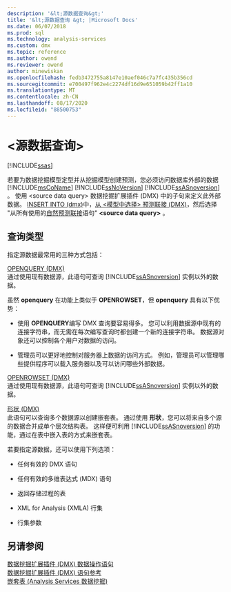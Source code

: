 ```yaml
---
description: '&lt;源数据查询&gt;'
title: '&lt;源数据查询 &gt; |Microsoft Docs'
ms.date: 06/07/2018
ms.prod: sql
ms.technology: analysis-services
ms.custom: dmx
ms.topic: reference
ms.author: owend
ms.reviewer: owend
author: minewiskan
ms.openlocfilehash: fedb3472755a8147e10aef046c7a7fc435b356cd
ms.sourcegitcommit: e700497f962e4c2274df16d9e651059b42ff1a10
ms.translationtype: MT
ms.contentlocale: zh-CN
ms.lasthandoff: 08/17/2020
ms.locfileid: "88500753"
---
```

# <a name="ltsource-data-querygt"></a>&lt;源数据查询&gt;
[!INCLUDE[ssas](../includes/applies-to-version/ssas.md)]

  若要为数据挖掘模型定型并从挖掘模型创建预测，您必须访问数据库外部的数据 [!INCLUDE[msCoName](../includes/msconame-md.md)] [!INCLUDE[ssNoVersion](../includes/ssnoversion-md.md)] [!INCLUDE[ssASnoversion](../includes/ssasnoversion-md.md)] 。 使用 \<source data query> 数据挖掘扩展插件 (DMX) 中的子句来定义此外部数据。 [INSERT INTO &#40;dmx&#41;](../dmx/insert-into-dmx.md)中，[从 &#60;模型中选择&#62; 预测联接 &#40;DMX&#41;](../dmx/select-from-model-prediction-join-dmx.md)，然后选择 "从所有使用的[自然预测联接](../dmx/select-from-model-prediction-join-dmx.md)语句" **\<source data query>** 。  
  
## <a name="query-types"></a>查询类型  
 指定源数据最常用的三种方式包括：  
  
 [OPENQUERY &#40;DMX&#41;](../dmx/source-data-query-openquery.md)  
 通过使用现有数据源，此语句可查询 [!INCLUDE[ssASnoversion](../includes/ssasnoversion-md.md)] 实例以外的数据。  
  
 虽然 **openquery** 在功能上类似于 **OPENROWSET**，但 **openquery** 具有以下优势：  
  
-   使用 **OPENQUERY**编写 DMX 查询要容易得多。 您可以利用数据源中现有的连接字符串，而无需在每次编写查询时都创建一个新的连接字符串。 数据源对象还可以控制各个用户对数据的访问。  
  
-   管理员可以更好地控制对服务器上数据的访问方式。 例如，管理员可以管理哪些提供程序可以载入服务器以及可以访问哪些外部数据。  
  
 [OPENROWSET &#40;DMX&#41;](../dmx/source-data-query-openrowset.md)  
 通过使用现有数据源，此语句可查询 [!INCLUDE[ssASnoversion](../includes/ssasnoversion-md.md)] 实例以外的数据。  
  
 [形状 &#40;DMX&#41;](../dmx/source-data-query-shape.md)  
 此语句可以查询多个数据源以创建嵌套表。 通过使用 **形状**，您可以将来自多个源的数据合并成单个层次结构表。 这样便可利用 [!INCLUDE[ssASnoversion](../includes/ssasnoversion-md.md)] 的功能，通过在表中嵌入表的方式来嵌套表。  
  
 若要指定源数据，还可以使用下列选项：  
  
-   任何有效的 DMX 语句  
  
-   任何有效的多维表达式 (MDX) 语句  
  
-   返回存储过程的表  
  
-   XML for Analysis (XMLA) 行集  
  
-   行集参数  
  
## <a name="see-also"></a>另请参阅  
 [数据挖掘扩展插件 &#40;DMX&#41; 数据操作语句](../dmx/dmx-statements-data-manipulation.md)   
 [数据挖掘扩展插件 &#40;DMX&#41; 语句参考](../dmx/data-mining-extensions-dmx-statements.md)   
 [嵌套表 &#40;Analysis Services 数据挖掘&#41;](https://docs.microsoft.com/analysis-services/data-mining/nested-tables-analysis-services-data-mining)  
  
  
